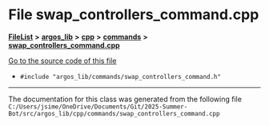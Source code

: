 

# File swap\_controllers\_command.cpp



[**FileList**](files.md) **>** [**argos\_lib**](dir_f9cbf5730473812e84551a5945ef39f8.md) **>** [**cpp**](dir_cf4b00708d9639a2579b4441eb30ca52.md) **>** [**commands**](dir_c0b6341bb1e7e644bbb52b58767c2e0d.md) **>** [**swap\_controllers\_command.cpp**](swap__controllers__command_8cpp.md)

[Go to the source code of this file](swap__controllers__command_8cpp_source.md)



* `#include "argos_lib/commands/swap_controllers_command.h"`


































































------------------------------
The documentation for this class was generated from the following file `C:/Users/jsime/OneDrive/Documents/Git/2025-Summer-Bot/src/argos_lib/cpp/commands/swap_controllers_command.cpp`

